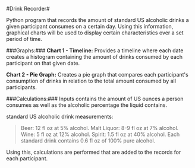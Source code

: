#Drink Recorder#

Python program that records the amount of standard US alcoholic drinks a given participant consumes on a certain day.
Using this information, graphical charts will be used to display certain characteristics over a set period of time.

###Graphs:###
**Chart 1 - Timeline:**
Provides a timeline where each date creates a histogram containing the amount of drinks consumed by each
participant on that given date.

**Chart 2 - Pie Graph:**
Creates a pie graph that compares each participant's consumption of drinks in relation to the total amount consumed by 
all participants.

###Calculations:###
Inputs contains the amount of US ounces a person consumes as well as the alcoholic percentage the liquid contains.

standard US alcoholic drink measurements:
> Beer: 12 fl oz at 5% alcohol.
> Malt Liquor: 8-9 fl oz at 7% alcohol.
> Wine: 5 fl oz at 12% alcohol.
> Spirit: 1.5 fl oz at 40% alcohol.
> Each standard drink contains 0.6 fl oz of 100% pure alcohol.

Using this, calculations are performed that are added to the records for each participant.
